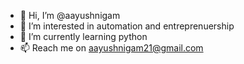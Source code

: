 - 👋 Hi, I’m @aayushnigam
- 👀 I’m interested in automation and entreprenuership
- 🌱 I’m currently learning python
- 📫 Reach me on aayushnigam21@gmail.com

<!---
aayushnigam/aayushnigam is a ✨ special ✨ repository because its `README.md` (this file) appears on your GitHub profile.
You can click the Preview link to take a look at your changes.
--->
